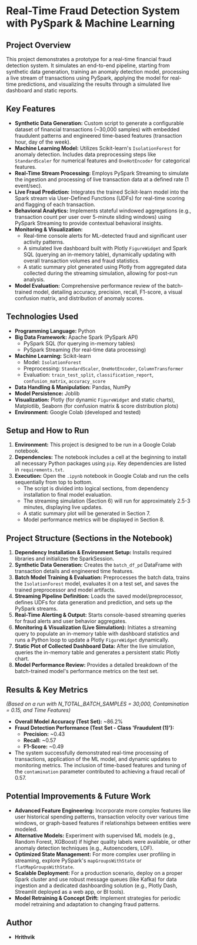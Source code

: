 # Real-Time Fraud Detection System with PySpark & Machine Learning

## Project Overview
This project demonstrates a prototype for a real-time financial fraud detection system. It simulates an end-to-end pipeline, starting from synthetic data generation, training an anomaly detection model, processing a live stream of transactions using PySpark, applying the model for real-time predictions, and visualizing the results through a simulated live dashboard and static reports.

## Key Features
- **Synthetic Data Generation:** Custom script to generate a configurable dataset of financial transactions (~30,000 samples) with embedded fraudulent patterns and engineered time-based features (transaction hour, day of the week).
- **Machine Learning Model:** Utilizes Scikit-learn's `IsolationForest` for anomaly detection. Includes data preprocessing steps like `StandardScaler` for numerical features and `OneHotEncoder` for categorical features.
- **Real-Time Stream Processing:** Employs PySpark Streaming to simulate the ingestion and processing of live transaction data at a defined rate (1 event/sec).
- **Live Fraud Prediction:** Integrates the trained Scikit-learn model into the Spark stream via User-Defined Functions (UDFs) for real-time scoring and flagging of each transaction.
- **Behavioral Analytics:** Implements stateful windowed aggregations (e.g., transaction count per user over 5-minute sliding windows) using PySpark Streaming to provide contextual behavioral insights.
- **Monitoring & Visualization:**
    - Real-time console alerts for ML-detected fraud and significant user activity patterns.
    - A simulated live dashboard built with Plotly `FigureWidget` and Spark SQL (querying an in-memory table), dynamically updating with overall transaction volumes and fraud statistics.
    - A static summary plot generated using Plotly from aggregated data collected during the streaming simulation, allowing for post-run analysis.
- **Model Evaluation:** Comprehensive performance review of the batch-trained model, detailing accuracy, precision, recall, F1-score, a visual confusion matrix, and distribution of anomaly scores.

## Technologies Used
- **Programming Language:** Python
- **Big Data Framework:** Apache Spark (PySpark API)
    - PySpark SQL (for querying in-memory tables)
    - PySpark Streaming (for real-time data processing)
- **Machine Learning:** Scikit-learn
    - Model: `IsolationForest`
    - Preprocessing: `StandardScaler`, `OneHotEncoder`, `ColumnTransformer`
    - Evaluation: `train_test_split`, `classification_report`, `confusion_matrix`, `accuracy_score`
- **Data Handling & Manipulation:** Pandas, NumPy
- **Model Persistence:** Joblib
- **Visualization:** Plotly (for dynamic `FigureWidget` and static charts), Matplotlib, Seaborn (for confusion matrix & score distribution plots)
- **Environment:** Google Colab (developed and tested)

## Setup and How to Run
1.  **Environment:** This project is designed to be run in a Google Colab notebook.
2.  **Dependencies:** The notebook includes a cell at the beginning to install all necessary Python packages using `pip`. Key dependencies are listed in `requirements.txt`.
3.  **Execution:** Open the `.ipynb` notebook in Google Colab and run the cells sequentially from top to bottom.
    - The script is divided into logical sections, from dependency installation to final model evaluation.
    - The streaming simulation (Section 6) will run for approximately 2.5-3 minutes, displaying live updates.
    - A static summary plot will be generated in Section 7.
    - Model performance metrics will be displayed in Section 8.

## Project Structure (Sections in the Notebook)
1.  **Dependency Installation & Environment Setup:** Installs required libraries and initializes the SparkSession.
2.  **Synthetic Data Generation:** Creates the `batch_df_pd` DataFrame with transaction details and engineered time features.
3.  **Batch Model Training & Evaluation:** Preprocesses the batch data, trains the `IsolationForest` model, evaluates it on a test set, and saves the trained preprocessor and model artifacts.
4.  **Streaming Pipeline Definition:** Loads the saved model/preprocessor, defines UDFs for data generation and prediction, and sets up the PySpark streams.
5.  **Real-Time Alerting & Output:** Starts console-based streaming queries for fraud alerts and user behavior aggregates.
6.  **Monitoring & Visualization (Live Simulation):** Initiates a streaming query to populate an in-memory table with dashboard statistics and runs a Python loop to update a Plotly `FigureWidget` dynamically.
7.  **Static Plot of Collected Dashboard Data:** After the live simulation, queries the in-memory table and generates a persistent static Plotly chart.
8.  **Model Performance Review:** Provides a detailed breakdown of the batch-trained model's performance metrics on the test set.

## Results & Key Metrics
*(Based on a run with N_TOTAL_BATCH_SAMPLES = 30,000, Contamination = 0.15, and Time Features)*
- **Overall Model Accuracy (Test Set):** ~86.2%
- **Fraud Detection Performance (Test Set - Class 'Fraudulent (1)'):**
    - **Precision:** ~0.43
    - **Recall:** ~0.57
    - **F1-Score:** ~0.49
- The system successfully demonstrated real-time processing of transactions, application of the ML model, and dynamic updates to monitoring metrics. The inclusion of time-based features and tuning of the `contamination` parameter contributed to achieving a fraud recall of 0.57.

## Potential Improvements & Future Work
- **Advanced Feature Engineering:** Incorporate more complex features like user historical spending patterns, transaction velocity over various time windows, or graph-based features if relationships between entities were modeled.
- **Alternative Models:** Experiment with supervised ML models (e.g., Random Forest, XGBoost) if higher quality labels were available, or other anomaly detection techniques (e.g., Autoencoders, LOF).
- **Optimized State Management:** For more complex user profiling in streaming, explore PySpark's `mapGroupsWithState` or `flatMapGroupsWithState`.
- **Scalable Deployment:** For a production scenario, deploy on a proper Spark cluster and use robust message queues (like Kafka) for data ingestion and a dedicated dashboarding solution (e.g., Plotly Dash, Streamlit deployed as a web app, or BI tools).
- **Model Retraining & Concept Drift:** Implement strategies for periodic model retraining and adaptation to changing fraud patterns.

## Author
- **Hrithvik**

